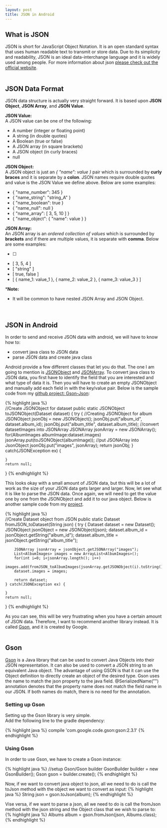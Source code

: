 ```yaml
---
layout: post
title: JSON in Android
---
```

<!-- links -->
[mooqoo_gson-json]: https://github.com/mooqoo/Gson-Json
[json_org]: http://json.org/
[android_dev__jsonobject]: http://developer.android.com/reference/org/json/JSONObject.html
[android_dev__jsonarray]: http://developer.android.com/reference/org/json/JSONArray.html
[github_gson]: https://github.com/google/gson

<!-- What is Json -->

What is JSON
------------
JSON is short for JavaScript Object Notation. It is an open standard syntax that uses human readable text to transmit or store data. Due to its simplicity and readability, JSON is an ideal data-interchange language and it is widely used among people. For more information about json [please check out the official website][json_org].
<br /><br />

<!-- Json format -->

JSON Data Format
----------------
JSON data structure is actually very straight forward. It is based upon **JSON Object**, **JSON Array**, and **JSON Value**.  

**JSON Value:**   
A JSON value can be one of the following:  

-	A number (integer or floating point)
-	A string (in double quotes)
-	A Boolean (true or false)
-	A JSON array (in square brackets)
-	A JSON object (in curly braces)
-	null

**JSON Object:**  
A JSON object is just an *{ "name": value }* pair which is surrounded by **curly braces** and it is separate by a **colon**. JSON names require double quotes and value is the JSON Value we define above. Below are some examples:  

-  { "name_number": 345 }    		
-  { "name_string": "string_A" } 	
-  { "name_boolean": true }    	
-  { "name_null": null } 
-  { "name_array":  [ 3, 5, 10 ] } 
-  { "name_object": { "name": value } } 
   
**JSON Array:**   
An JSON array is an *ordered collection of values* which is surrounded by **brackets** and if there are multiple values, it is separate with **comma**. Below are some examples:  

-  [ ]					
-  [ 3, 5, 4 ]			
-  [ "string" ]			
-  [ true, false ]		
-  [ { name_1: value_1 },
	 { name_2: value_2 },
	 { name_3: value_3 } ]			

***Note:**   
- It will be common to have nested JSON Array and JSON Object.  
<br /><br />

<!-- Json in Android -->

JSON in Android
---------------
In order to send and receive JSON data with android, we will have to know how to: 

-  convert java class to JSON data 
-  parse JSON data and create java class

Android provide a few different classes that let you do that. The one I am going to mention is [JSONObject][android_dev__jsonarray] and [JSONArray][android_dev__jsonarray]. To convert java class to JSON data, you first have to identify the field that you are interested and what type of data it is. Then you will have to create an empty JSONObject and manually add each field in with the key/value pair. Below is the sample code from my [github project: Gson-Json][mooqoo_gson-json]:

{% highlight java %}  
//Create JSONObject for dataset
public static JSONObject toJSONObject(Dataset dataset) {
    try {
        //Creating JSONObject for album
        JSONObject jsonObj = new JSONObject();
        jsonObj.put("album_id", dataset.album_id);
        jsonObj.put("album_title", dataset.album_title);
        //convert datasetImages into JSONArray
        JSONArray jsonArray = new JSONArray();
        for(AlbumImages albumImage:dataset.images)
            jsonArray.put(toJSONObject(albumImage));
        //put JSONArray into JsonObject
        jsonObj.put("images", jsonArray);
        return jsonObj;
    } catch(JSONException ex) {

    }
    return null;
}
{% endhighlight %}

This looks okay with a small amount of JSON data, but this will be a lot of work as the size of your JSON data gets larger and larger. Now, let see what it is like to parse the JSON data. Once again, we will need to get the value one by one from the JSONObject and add it to our java object. Below is another sample code from my [project][mooqoo_gson-json].

{% highlight java %}  
//Create Dataset object from JSON
public static Dataset fromJSON_toDataset(String json) {
    try {
        Dataset dataset = new Dataset();
        JSONObject jsonObject = new JSONObject(json);
        dataset.album_id = jsonObject.getString("album_id");
        dataset.album_title = jsonObject.getString("album_title");

        JSONArray jsonArray = jsonObject.getJSONArray("images");
        List<AlbumImages> images = new ArrayList<AlbumImages>();
        for(int i=0; i<jsonArray.length(); i++)
            images.add(fromJSON_toAlbumImages(jsonArray.getJSONObject(i).toString()));
        dataset.images = images;

        return dataset;
    } catch(JSONException ex) {

    }
    return null;
}
{% endhighlight %}

As you can see, this will be very frustrating when you have a certain amount of JSON data. Therefore, I want to recommend another library instead. It is called [Gson][github_gson], and it is created by Google. 
<br /><br />

<!-- Gson library -->

Gson
----
[Gson][github_gson] is a Java library that can be used to convert Java Objects into their JSON representation. It can also be used to convert a JSON string to an equivalent Java object. The advantage of using GSON is that it can use the Object definition to directly create an object of the desired type. Gson uses the name to match the json property to the java field. @SerializedName("") annotation denotes that the property name does not match the field name in our JSON. If both names do match, there is no need for the annotation.   
   
### Setting up Gson
Setting up the Gson library is very simple.   
Add the following line to the gradle dependency:

{% highlight java %} 
	compile 'com.google.code.gson:gson:2.3.1'
{% endhighlight %}

### Using Gson
In order to use Gson, we have to create a Gson instance:

{% highlight java %} 
//setup Gson/Gson builder
GsonBuilder builder = new GsonBuilder();
Gson gson = builder.create();
{% endhighlight %}

Now, if we want to convert java object to json, all we need to do is call the toJson method with the object we want to convert as input:
{% highlight java %} 
	String json = gson.toJson(album);
{% endhighlight %}

Vise versa, if we want to parse a json, all we need to do is call the fromJson method with the json string and the Object class that we wish to parse to:
{% highlight java %} 
	Albums album = gson.fromJson(json, Albums.class);
{% endhighlight %}

